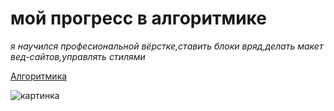 # мой прогресс в алгоритмике
*я научился професиональной вёрстке,ставить блоки вряд,делать макет вед-сайтов,управлять стилями*

[Алгоритмика](https://learn.algoritmika.org/main)

![картинка](https://shopsales.org/sites/algoritmika.org-medium.jpg)
